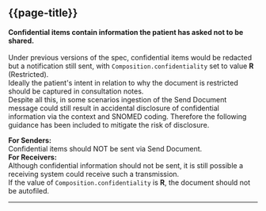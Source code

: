 ## {{page-title}}

<strong>Confidential items contain information the patient has asked not to be shared.</strong>
<br><br>
Under previous versions of the spec, confidential items would be redacted but a notification still sent, with <code>Composition.confidentiality</code> set to value <strong>R</strong> (Restricted). 
<br>
Ideally the patient's intent in relation to why the document is restricted should be captured in consultation notes.
<br>
Despite all this, in some scenarios ingestion of the Send Document message could still result in accidental disclosure of confidential information via the context and SNOMED coding. 
Therefore the following guidance has been included to mitigate the risk of disclosure.

<div class="nhsd-a-box nhsd-a-box--bg-light-yellow nhsd-!t-margin-bottom-6 nhsd-t-body">
    <b>For Senders:</b><br>
    Confidential items should NOT be sent via Send Document. 
</div>

<div class="nhsd-a-box nhsd-a-box--bg-light-yellow nhsd-!t-margin-bottom-6 nhsd-t-body">
    <b>For Receivers:</b><br>
    Although confidential information should not be sent, it is still possible a receiving system could receive such a transmission. 
    <br>
    If the value of <code>Composition.confidentiality</code> is <strong>R</strong>, the document should not be autofiled.
</div>

---